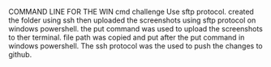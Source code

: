 COMMAND LINE FOR THE WIN
cmd challenge
Use sftp protocol. 
created the folder using ssh then uploaded the screenshots using sftp protocol on windows powershell.
the put command was used to upload the screenshots to ther terminal.
file path was copied and put after the put command in windows powershell. 
The ssh protocol was the used to push the changes to github.
